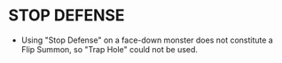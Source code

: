 # STOP DEFENSE

*   Using "Stop Defense" on a face-down monster does not constitute a Flip Summon, so "Trap Hole" could not be used.
